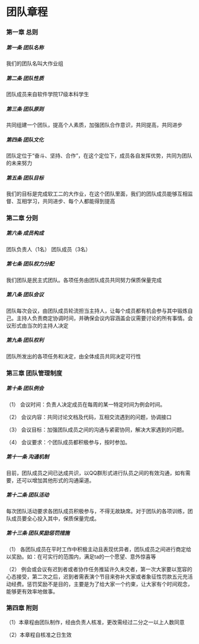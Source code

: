 # 团队章程 

### 第一章  总则 

##### 第一条 团队名称 

我们的团队名叫大作业组 

##### 第二条 团队性质 

团队成员来自软件学院17级本科学生

##### 第三条 团队原则 

共同组建一个团队，提高个人素质，加强团队合作意识，共同提高，共同进步 

##### 第四条 团队文化

团队定位于“奋斗、坚持、合作”，在这个定位下，成员各自发挥优势，共同为团队的未来努力 

##### 第五条 团队目标 

我们的目标是完成软工二的大作业，在这个团队里面，我们的团队成员能够互相监督、互相学习，共同进步、每个人都能得到提高 

### 第二章 分则 

##### 第六条 成员构成 

团队负责人（1名） 团队成员（3名） 

##### 第七条 团队权力分配 

我们团队是民主式团队。各项任务由团队成员共同努力保质保量完成

#####  第八条 团队会议 

团队每次会议，由团队成员轮流担当主持人，让每个成员都有机会参与其中锻炼自己。主持人负责商定协调时间，并确保会议内容涵盖会议需要讨论的所有事情。会议形式由当次的主持人决定 

##### 第九条 团队权利 

团队所发出的各项任务和决定，由全体成员共同决定可行性 

### 第三章 团队管理制度 

##### 第十条 团队例会 

（1） 会议时间：负责人决定成员在每周的某一特定时间为例会时间。 

（2） 会议内容：共同讨论文档及代码，互相交流遇到的问题，协调接口 

（3） 会议目标：加强团队成员之间的沟通与紧密协同，解决大家遇到的问题。 

（4） 会议要求：个团队成员都积极参与，按时参加。 

##### 第十一条 沟通机制 

目前，团队成员之间已达成共识，以QQ群形式进行队员之间的有效沟通，如有需要，还可以增加其他形式的沟通渠道。 

##### 第十二条 团队活动

 每次团队活动要求各团队成员积极参与，不得无故缺席。对于团队的各项训练，团队成员要全心投入其中，保质保量完成。

#####  第十三条 团队奖励惩罚措施 

（1） 各团队成员在平时工作中积极主动且表现优异者，团队成员之间进行商定给以奖励。如：在可实行的范围内，满足ta的一个愿望、意外惊喜等 

（2） 例会或会议有迟到者或者协作任务推延许久未交者，第一次大家要以宽容的心态接受，第二次之后，迟到者需表演个节目来弥补大家或者象征性罚款五元充活动经费。惩罚奖励不是目的，主要是为了给大家一个约束，让大家有个时间观念，能够更有效率地做事。 

### 第四章 附则 

（1）本章程由团队制作，经由负责人核准，更改需经过二分之一以上人数同意 

（2）本章程自核准之日生效 

